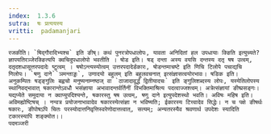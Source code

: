 ```yaml
---
index:  1.3.6
sutra:  षः प्रत्ययस्य
vritti:  padamanjari
---
```


	रजकीति। `षिद्गौरादिभ्यश्च` इति ङीष्। कथं पुनरत्रोपधालोपः, यावता अनिदितां हल उपधायाः क्ङिति इत्युच्यते? ज्ञापयतिरञ्जेरक्ङित्यपि क्वचिदुपधालोपो भवतीति । षोड इति। षड् दन्ता अस्य वयसि दन्तस्य दतृ षष उत्वम्, दतृदशधासूत्तरपदादेः ष्टुत्वम् । षषोऽन्त्यस्योत्वम् उत्तरपदादेर्डकारः, षोडन्तमाचष्टे इति णिचि टिलोपे पचाद्यचि णिलोपः। `षणु दाने``ञमन्ताड्डः`, उणादयो बहुलम् इति बहुलवचनात् इत्संज्ञासत्वयोरभावः। षडिक इति। अनुकम्पितः षड्ङ्गुलिः बह्वचो मनुष्यनाम्नष्ठज् वा `ठाजादावूर्द्धं द्वितीयादचः` इति ङ्गुलिशब्दस्य लोपः, यस्येतिलोपस्य स्थानिवद्भावात् षकारान्तेऽवधौ भसंज्ञाया अभावादन्तर्वर्तिनीं विभक्तिमाश्रित्य पदत्वाज्जश्त्वम्। अत्रेत्संज्ञायां ङीष्प्रसङ्गः। यद्यप्येते समुदाया न क्वाप्युपदिश्यन्ते, षकारस्तु षष उत्वम्, षणु दाने इत्युपदेशस्थो भवति। अविषः महिष इति। अविमह्योष्टिषच् । नन्वत्र प्रयोजनाभावादेव षकारस्येत्संज्ञा न भविष्यति; ईकारस्य टित्त्वादेव सिद्धेः। न च पक्षे ङीषर्थः षकारः, ङीपोषऽपि चितः परस्योदात्तनिवृत्तिस्वरेणोदात्तत्वात्, सत्यम्; अन्यतरस्यैव श्रवणार्थ उपदेशः स्यादिति टकारस्यापि शङ्क्योत।।
 	पदमञ्जरी
